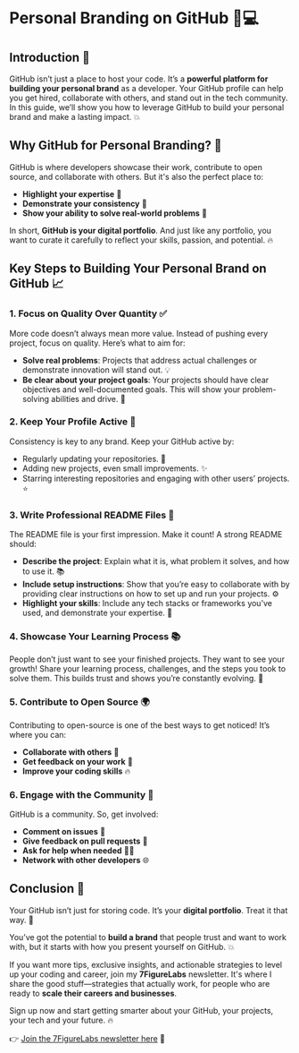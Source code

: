 # **Personal Branding on GitHub** 🚀💻

## **Introduction** 🤖  
GitHub isn’t just a place to host your code. It’s a **powerful platform for building your personal brand** as a developer. Your GitHub profile can help you get hired, collaborate with others, and stand out in the tech community. In this guide, we’ll show you how to leverage GitHub to build your personal brand and make a lasting impact. 💥

## **Why GitHub for Personal Branding?** 🤔  
GitHub is where developers showcase their work, contribute to open source, and collaborate with others. But it's also the perfect place to:

- **Highlight your expertise** 🌟
- **Demonstrate your consistency** 📅
- **Show your ability to solve real-world problems** 🧠

In short, **GitHub is your digital portfolio**. And just like any portfolio, you want to curate it carefully to reflect your skills, passion, and potential. 🔥

## **Key Steps to Building Your Personal Brand on GitHub** 📈

### 1. **Focus on Quality Over Quantity** ✅  
More code doesn’t always mean more value. Instead of pushing every project, focus on quality. Here’s what to aim for:  
- **Solve real problems**: Projects that address actual challenges or demonstrate innovation will stand out. 💡  
- **Be clear about your project goals**: Your projects should have clear objectives and well-documented goals. This will show your problem-solving abilities and drive. 🎯

### 2. **Keep Your Profile Active** 💪  
Consistency is key to any brand. Keep your GitHub active by:  
- Regularly updating your repositories. 🔄  
- Adding new projects, even small improvements. ✨  
- Starring interesting repositories and engaging with other users’ projects. ⭐

### 3. **Write Professional README Files** 📝  
The README file is your first impression. Make it count! A strong README should:  
- **Describe the project**: Explain what it is, what problem it solves, and how to use it. 📚  
- **Include setup instructions**: Show that you’re easy to collaborate with by providing clear instructions on how to set up and run your projects. ⚙️  
- **Highlight your skills**: Include any tech stacks or frameworks you’ve used, and demonstrate your expertise. 🔧  

### 4. **Showcase Your Learning Process** 📚  
People don’t just want to see your finished projects. They want to see your growth! Share your learning process, challenges, and the steps you took to solve them. This builds trust and shows you’re constantly evolving. 🌱

### 5. **Contribute to Open Source** 🌍  
Contributing to open-source is one of the best ways to get noticed! It’s where you can:  
- **Collaborate with others** 🤝  
- **Get feedback on your work** 💬  
- **Improve your coding skills** 🔥

### 6. **Engage with the Community** 💬  
GitHub is a community. So, get involved:  
- **Comment on issues** 💭  
- **Give feedback on pull requests** 👀  
- **Ask for help when needed** 🙋‍♂️  
- **Network with other developers** 🌐

## **Conclusion** 🎯  
Your GitHub isn’t just for storing code. It’s your **digital portfolio**. Treat it that way. 👊

You’ve got the potential to **build a brand** that people trust and want to work with, 
but it starts with how you present yourself on GitHub. 💥

If you want more tips, exclusive insights, and actionable strategies to level up your coding and career, join my **7FigureLabs** newsletter. It's where I share the good stuff—strategies that actually work, for people who are ready to **scale their careers and businesses**.

Sign up now and start getting smarter about your GitHub, your projects, your tech and your future. 🔥

👉 [Join the 7FigureLabs newsletter here](http://eepurl.com/i5fD_M) 🚀
